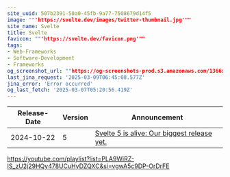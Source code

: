 ```yaml
---
site_uuid: 507b2391-50a0-45fb-9a77-7508679d14f5
image: ""'https://svelte.dev/images/twitter-thumbnail.jpg'""
site_name: Svelte
title: Svelte
favicon: ""'https://svelte.dev/favicon.png'""
tags:
- Web-Frameworks
- Software-Development
- Frameworks
og_screenshot_url: ""https://og-screenshots-prod.s3.amazonaws.com/1366x768/80/false/d5ce42d3352af3144b253670b8c6e9d274edd84ae1a6d00f4bcb57078b7e303f.jpeg""
last_jina_request: '2025-03-09T06:45:08.577Z'
jina_error: 'Error occurred'
og_last_fetch: '2025-03-07T05:20:56.419Z'
---
```


| Release-Date | Version | Announcement                                                                             |
| ------------ | ------- | ---------------------------------------------------------------------------------------- |
| 2024-10-22   | 5       | [Svelte 5 is alive: Our biggest release yet.](https://svelte.dev/blog/svelte-5-is-alive) |


https://youtube.com/playlist?list=PLA9WiRZ-IS_zU2j29HQy478UCuHyDZQXC&si=vgwA5c9DP-OrDrFE